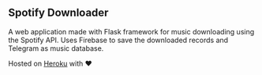 ## Spotify Downloader 

A web application made with Flask framework for music downloading using the Spotify API. Uses Firebase to save the downloaded records and Telegram as music database.

Hosted on [Heroku](https://spotifydownload.herokuapp.com) with ❤️
